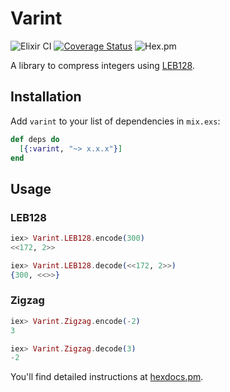 # Varint

![Elixir CI](https://github.com/ahamez/varint/workflows/Elixir%20CI/badge.svg) [![Coverage Status](https://coveralls.io/repos/github/ahamez/varint/badge.svg?branch=master)](https://coveralls.io/github/ahamez/varint?branch=master) ![Hex.pm](https://img.shields.io/hexpm/v/varint)

A library to compress integers using [LEB128](https://en.wikipedia.org/wiki/LEB128).

## Installation

Add `varint` to your list of dependencies in `mix.exs`:

```elixir
def deps do
  [{:varint, "~> x.x.x"}]
end
```

## Usage

### LEB128

```elixir
iex> Varint.LEB128.encode(300)
<<172, 2>>
```

```elixir
iex> Varint.LEB128.decode(<<172, 2>>)
{300, <<>>}
```

### Zigzag

```elixir
iex> Varint.Zigzag.encode(-2)
3
```

```elixir
iex> Varint.Zigzag.decode(3)
-2
```

You'll find detailed instructions at [hexdocs.pm](https://hexdocs.pm/varint).
